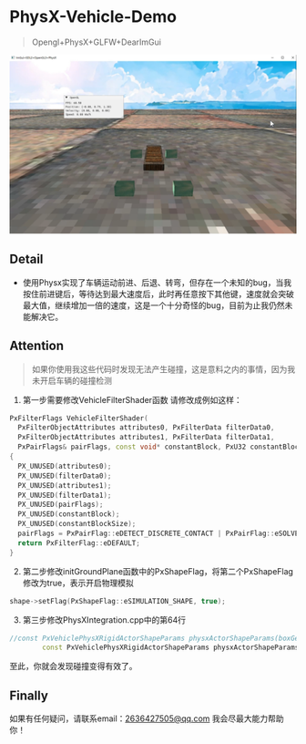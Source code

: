 ﻿# PhysX-Vehicle-Demo
> Opengl+PhysX+GLFW+DearImGui

![图片](https://github.com/capp-adocia/Physx-Vehicle-Demo/blob/master/img.png)

## Detail
- 使用Physx实现了车辆运动前进、后退、转弯，但存在一个未知的bug，当我按住前进键后，等待达到最大速度后，此时再任意按下其他键，速度就会突破最大值，继续增加一倍的速度，这是一个十分奇怪的bug，目前为止我仍然未能解决它。

## Attention
> 如果你使用我这些代码时发现无法产生碰撞，这是意料之内的事情，因为我未开启车辆的碰撞检测
1. 第一步需要修改VehicleFilterShader函数
请修改成例如这样：
  ```cpp
  PxFilterFlags VehicleFilterShader(
	PxFilterObjectAttributes attributes0, PxFilterData filterData0,
	PxFilterObjectAttributes attributes1, PxFilterData filterData1,
	PxPairFlags& pairFlags, const void* constantBlock, PxU32 constantBlockSize)
{
	PX_UNUSED(attributes0);
	PX_UNUSED(filterData0);
	PX_UNUSED(attributes1);
	PX_UNUSED(filterData1);
	PX_UNUSED(pairFlags);
	PX_UNUSED(constantBlock);
	PX_UNUSED(constantBlockSize);
	pairFlags = PxPairFlag::eDETECT_DISCRETE_CONTACT | PxPairFlag::eSOLVE_CONTACT;
	return PxFilterFlag::eDEFAULT;
}
  ```
2. 第二步修改initGroundPlane函数中的PxShapeFlag，将第二个PxShapeFlag修改为true，表示开启物理模拟
```cpp
shape->setFlag(PxShapeFlag::eSIMULATION_SHAPE, true);
```

3. 第三步修改PhysXIntegration.cpp中的第64行
```cpp
//const PxVehiclePhysXRigidActorShapeParams physxActorShapeParams(boxGeom, physxParams.physxActorBoxShapeLocalPose, defaultMaterial, PxShapeFlags(0), PxFilterData(), 
		const PxVehiclePhysXRigidActorShapeParams physxActorShapeParams(boxGeom, physxParams.physxActorBoxShapeLocalPose, defaultMaterial, PxShapeFlags(PxShapeFlag::eSIMULATION_SHAPE),
```

至此，你就会发现碰撞变得有效了。

## Finally
如果有任何疑问，请联系email：2636427505@qq.com
我会尽最大能力帮助你！
